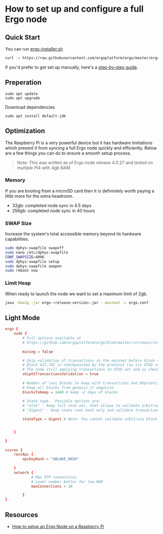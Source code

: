 # How to set up and configure a full Ergo node

## Quick Start

You can run [ergo-installer.sh](https://github.com/ergoplatform/ergo/blob/master/ergo-installer.sh)

```bash
curl -s https://raw.githubusercontent.com/ergoplatform/ergo/master/ergo-installer.sh | sh -s -- --api-key=<YOUR_API_KEY>
```

If you'd prefer to get set up manually, here's a [step-by-step guide](https://github.com/ergoplatform/ergo/wiki/Set-up-a-full-node).


## Preperation

```
sudo apt update
sudo apt upgrade
```

Download dependencies

```
sudo apt install default-jdk
```

## Optimization

The Raspberry Pi is a very powerful device but it has hardware limitations which prevent it from syncing a full Ergo node quickly and efficiently. Below are a few things you can do to ensure a smooth setup process.

> Note: This was written as of Ergo node release 4.0.27 and tested on multiple Pi4 with 4gb RAM

### Memory

If you are booting from a microSD card then it is definintely worth paying a little more for the extra headroom. 

* 32gb: completed node sync in 4.5 days
* 256gb: completed node sync in 40 hours

### SWAP Size

Increase the system's total accessible memory beyond its hardware capabilities. 

```bash
sudo dphys-swapfile swapoff
sudo nano /etc/dphys-swapfile
CONF_SWAPSIZE=4096 
sudo dphys-swapfile setup
sudo dphys-swapfile swapon
sudo reboot now
```


### Limit Heap

When ready to launch the node we want to set a maximum limit of 2gb.

```bash
java -Xmx2g -jar ergo-<release-version>.jar --mainnet -c ergo.conf
```


## Light Mode
```conf
ergo {
    node {
        # Full options available at 
        # https://github.com/ergoplatform/ergo/blob/master/src/main/resources/application.conf
        
        mining = false

        # Skip validation of transactions in the mainnet before block 417,792 (in v1 blocks).
        # Block 417,792 is checkpointed by the protocol (so its UTXO set as well).
        # The node still applying transactions to UTXO set and so checks UTXO set digests for each block.
        skipV1TransactionsValidation = true
        
        # Number of last blocks to keep with transactions and ADproofs, for all other blocks only header will be stored.
        # Keep all blocks from genesis if negative
        blocksToKeep = 1440 # keep ~2 days of blocks
        
        # State type.  Possible options are:
        # "utxo" - keep full utxo set, that allows to validate arbitrary block and generate ADProofs
        # "digest" - keep state root hash only and validate transactions via ADProofs

        stateType = digest # Note: You cannot validate arbitrary block and generate ADProofs due to this


    }

}      
        
scorex {
    restApi {
        apiKeyHash = "$BLAKE_HASH"
        
    }
    network {
		    # Max P2P connections
			# Lower number better for low-RAM
            maxConnections = 10

        }
}
```


## Resources

- [How to setup an Ergo Node on a Raspberry Pi](https://youtu.be/yDqhlgz0244)

